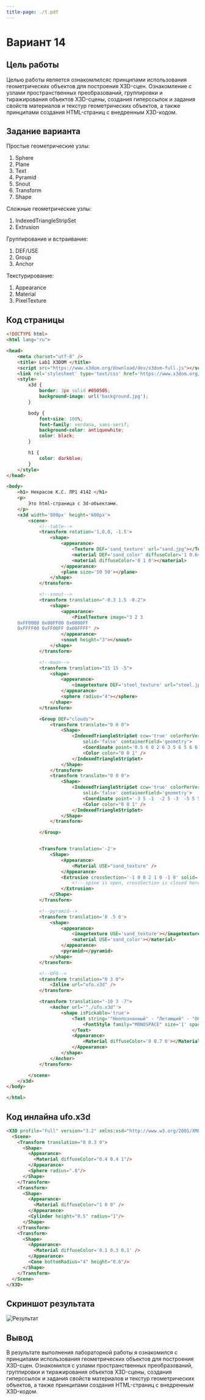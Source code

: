 ```yaml
---
title-page: ./t.pdf
---
```


# Вариант 14

## Цель работы

Целью работы является ознакомлилсяс принципами использования
геометрических объектов для построения X3D-сцен. Ознакомление с узлами
пространственных преобразований, группировки и тиражирования объектов
X3D-сцены, создания гиперссылок и задания свойств материалов и текстур
геометрических объектов, а также принципами создания HTML-страниц с
внедренным X3D-кодом.

## Задание варианта

Простые геометрические узлы:

1. Sphere
2. Plane
3. Text
4. Pyramid
5. Snout
6. Transform
7. Shape

Сложные геометрические узлы:

1. IndexedTriangleStripSet
2. Extrusion

Группирование и встраивание:

1. DEF/USE
2. Group
3. Anchor

Текстурирование:

1. Appearance
2. Material
3. PixelTexture

## Код страницы

```html
<!DOCTYPE html>
<html lang="ru">

<head>
	<meta charset="utf-8" />
	<title> Lab1 X3DOM </title>
	<script src="https://www.x3dom.org/download/dev/x3dom-full.js"></script>
	<link rel='stylesheet' type='text/css' href='https://www.x3dom.org/download/x3dom.css'>
	<style>
		x3d {
			border: 3px solid #050505;
			background-image: url('background.jpg');
		}

		body {
			font-size: 100%;
			font-family: verdana, sans-serif;
			background-color: antiquewhite;
			color: black;
		}

		h1 {
			color: darkblue;
		}
	</style>
</head>

<body>
	<h1> Некрасов К.С. ЛP1 4142 </h1>
	<p>
		Это html-страница c 3d-объектами.
	</p>
	<x3d width='800px' height='600px'>
		<scene>
			<!--table-->
			<transform rotation='1,0,0, -1.5'>
				<shape>
					<appearance>
						<Texture DEF='sand_texture' url="sand.jpg"></Texture>
						<material DEF='sand_color' diffuseColor='1 0.643 0.1'></material>
						<material diffuseColor='0 1 0'></material>
					</appearance>
					<plane size='50 50'></plane>
				</shape>
			</transform>

			<!--snout-->
			<transform translation="-0.3 1.5 -0.2">
				<shape>
					<appearance>
						<PixelTexture image="3 2 3 
    0xFF0000 0x00FF00 0x0000FF 
    0xFFFF00 0xFF00FF 0x00FFFF" />
					</appearance>
					<snout height="3"></snout>
				</shape>
			</transform>

			<!--moon-->
			<transform translation="15 15 -5">
				<shape>
					<appearance>
						<imagetexture DEF='steel_texture' url="steel.jpg"></imagetexture>
					</appearance>
					<sphere radius="4"></sphere>
				</shape>
			</transform>

			<Group DEF="clouds">
				<transform translate="0 0 0">
					<Shape>
						<IndexedTriangleStripSet ccw='true' colorPerVertex='false' index='0 1 2 3 4 5 0' normalPerVertex='true'
							solid='false' containerField='geometry'>
							<Coordinate point='0.5 6 0 2 6 3 5 6 5 6 6 7 1 6 12 -1 6 3' />
							<Color color="0 0 1" />
						</IndexedTriangleStripSet>
					</Shape>
				</transform>
				<transform translate="0 0 0">
					<Shape>
						<IndexedTriangleStripSet ccw='true' colorPerVertex='false' index='0 1 2 3 4 5 0' normalPerVertex='true'
							solid='false' containerField='geometry'>
							<Coordinate point='-3 5 -1  -2 5 -3  -5 5 5  1 5 2  0 5 2  -1 5 3' />
							<Color color="0 0 1" />
						</IndexedTriangleStripSet>
					</Shape>
				</transform>

			</Group>


			<Transform translation='-2'>
				<Shape>
					<Appearance>
						<Material USE="sand_texture" />
					</Appearance>
					<Extrusion crossSection='-1 0 0 2 1 0 -1 0' solid='false'>
						<!-- spine is open, crossSection is closed here!!! -->
					</Extrusion>
				</Shape>
			</Transform>

			<!--pyramid-->
			<transform translation='0 .5 0'>
				<shape>
					<appearance>
						<imagetexture USE='sand_texture'></imagetexture>
						<material USE='sand_color'></material>
					</appearance>
					<pyramid></pyramid>
				</shape>
			</transform>

			<!--UFO-->
			<transform translation="0 3 0">
				<Inline url="ufo.x3d" />
			</transform>

			<transform translation="-10 3 -7">
				<Anchor url='"./ufo.x3d"'>
					<shape isPickable='true'>
						<Text string='"Неопознанный" - "Летающий" - "Объект"' solid='false'>
							<FontStyle family="MONOSPACE" size='1' spacing='1' language='ru'></FontStyle>
						</Text>
						<Appearance>
							<Material diffuseColor='0 0.7 0'></Material>
						</Appearance>
					</shape>
				</Anchor>
			</transform>

		</scene>
	</x3d>
</body>

</html>
```

## Код инлайна ufo.x3d

```html
<X3D profile="Full" version="3.2" xmlns:xsd="http://www.w3.org/2001/XMLSchema-instance" xsd:noNamespaceSchemaLocation="http://www.web3d.org/specifications/x3d-3.2.xsd">
  <Scene>
    <Transform translation="0 0.3 0">
      <Shape>
        <Appearance>
          <Material diffuseColor="0.4 0.4 1"/>
        </Appearance>
        <Sphere radius=".8"/>
      </Shape>
    </Transform>
    <Transform>
      <Shape>
        <Appearance>
          <Material diffuseColor="1 0 0" />
        </Appearance>
        <Cylinder height="0.5" radius="1"/>
      </Shape>
    </Transform>
    <Transform>
      <Shape>
        <Appearance>
          <Material diffuseColor='0.1 0.3 0.1' />
        </Appearance>
        <Cone bottomRadius="4" height="0.6"/>
      </Shape>
    </Transform>
  </Scene>
</X3D>
```

## Скриншот результата

![Результат](./image.png)

## Вывод

В результате выполнения лабораторной работы я ознакомился с принципами использования геометрических объектов для построения X3D-сцен. Ознакомился с узлами пространственных преобразований, группировки и тиражирования объектов X3D-сцены, создания гиперссылок и задания свойств материалов и текстур геометрических объектов, а также принципами создания HTML-страниц с внедренным X3D-кодом.

